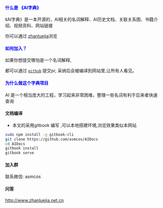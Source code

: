 #### <font color="blue">什么是 《AI字典》</font>
《AI字典》是一本开源的，AI相关的名词解释、AI历史文档、关联关系图、书籍介绍、视频资料、网站链接

你可以通过 [zhanluejia](http://www.zhanluejia.net.cn/ai/)浏览

#### <font color="blue"> 如何加入？</font>
如果你想提交哪怕是一个名词解释,

都可以通过 [`github`](https://github.com/asmcos/AIDocs) 提交pr, 采纳后会被编译到网站里,让所有人看见。

#### <font color="blue">为什么做这个字典项目 </font>
AI 是一个相当庞大的工程，学习起来非常困难，整理一些名词有利于后来者快速查询

#### 文档编译

* 本文的采用gitbook 编写 ,可以本地搭建环境,浏览效果类似本网站
```bash
sudo npm install -g gitbook-cli
git clone https://github.com/asmcos/AIDocs
cd AIDocs
gitbook install
gitbook serve
```

#### 加入群
联系微信: asmcos

#### 问答
http://www.zhanluejia.net.cn

